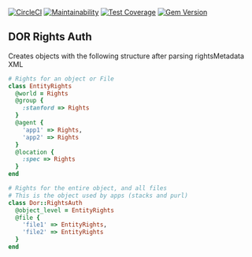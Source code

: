 [![CircleCI](https://dl.circleci.com/status-badge/img/gh/sul-dlss/dor-rights-auth/tree/main.svg?style=svg)](https://dl.circleci.com/status-badge/redirect/gh/sul-dlss/dor-rights-auth/tree/main)
[![Maintainability](https://api.codeclimate.com/v1/badges/3f657524aa5f8937ebea/maintainability)](https://codeclimate.com/github/sul-dlss/dor-rights-auth/maintainability)
[![Test Coverage](https://api.codeclimate.com/v1/badges/3f657524aa5f8937ebea/test_coverage)](https://codeclimate.com/github/sul-dlss/dor-rights-auth/test_coverage)
[![Gem Version](https://badge.fury.io/rb/dor-rights-auth.svg)](https://badge.fury.io/rb/dor-rights-auth)

## DOR Rights Auth

Creates objects with the following structure after parsing rightsMetadata XML

```ruby
# Rights for an object or File
class EntityRights
  @world = Rights
  @group {
    :stanford => Rights
  }
  @agent {
    'app1' => Rights,
    'app2' => Rights
  }
  @location {
    :spec => Rights
  }
end

# Rights for the entire object, and all files
# This is the object used by apps (stacks and purl)
class Dor::RightsAuth
  @object_level = EntityRights
  @file {
    'file1' => EntityRights,
    'file2' => EntityRights
  }
end
```
